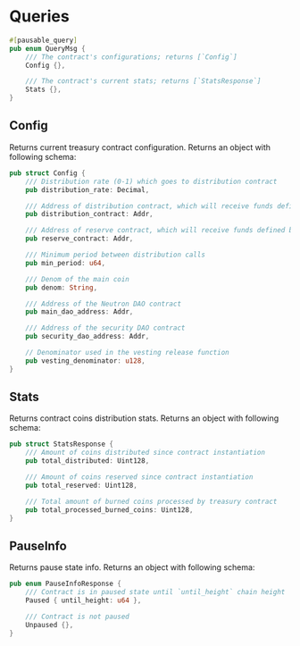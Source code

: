 # Queries

```rust
#[pausable_query]
pub enum QueryMsg {
    /// The contract's configurations; returns [`Config`]
    Config {},

    /// The contract's current stats; returns [`StatsResponse`]
    Stats {},
}
```

## Config

Returns current treasury contract configuration. Returns an object with following schema:


```rust
pub struct Config {
    /// Distribution rate (0-1) which goes to distribution contract
    pub distribution_rate: Decimal,

    /// Address of distribution contract, which will receive funds defined but distribution_rate %
    pub distribution_contract: Addr,

    /// Address of reserve contract, which will receive funds defined by 100-distribution_rate %
    pub reserve_contract: Addr,

    /// Minimum period between distribution calls
    pub min_period: u64,

    /// Denom of the main coin
    pub denom: String,

    /// Address of the Neutron DAO contract
    pub main_dao_address: Addr,

    /// Address of the security DAO contract
    pub security_dao_address: Addr,

    // Denominator used in the vesting release function
    pub vesting_denominator: u128,
}
```

## Stats

Returns contract coins distribution stats. Returns an object with following schema:

```rust
pub struct StatsResponse {
    /// Amount of coins distributed since contract instantiation
    pub total_distributed: Uint128,

    /// Amount of coins reserved since contract instantiation
    pub total_reserved: Uint128,

    /// Total amount of burned coins processed by treasury contract
    pub total_processed_burned_coins: Uint128,
}
```

## PauseInfo

Returns pause state info. Returns an object with following schema:

```rust
pub enum PauseInfoResponse {
    /// Contract is in paused state until `until_height` chain height
    Paused { until_height: u64 },

    /// Contract is not paused
    Unpaused {},
}

```
